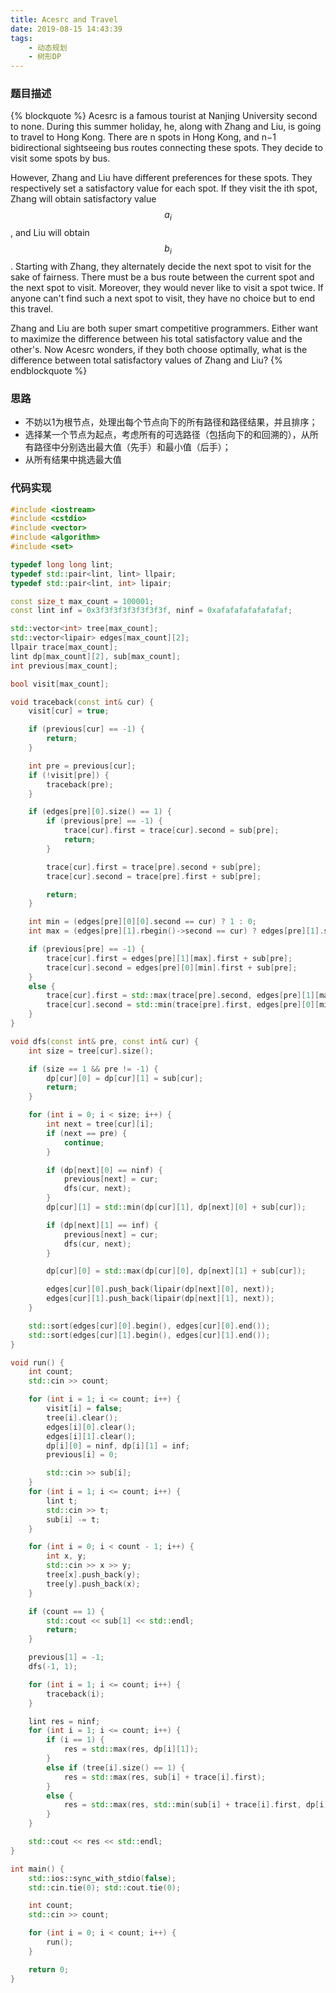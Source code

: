 ```yaml
---
title: Acesrc and Travel
date: 2019-08-15 14:43:39
tags:
    - 动态规划
    - 树形DP
---
```

### 题目描述
{% blockquote %}
Acesrc is a famous tourist at Nanjing University second to none. During this summer holiday, he, along with Zhang and Liu, is going to travel to Hong Kong. There are n spots in Hong Kong, and n−1 bidirectional sightseeing bus routes connecting these spots. They decide to visit some spots by bus. 

However, Zhang and Liu have different preferences for these spots. They respectively set a satisfactory value for each spot. If they visit the ith spot, Zhang will obtain satisfactory value $$a_i$$, and Liu will obtain $$b_i$$. Starting with Zhang, they alternately decide the next spot to visit for the sake of fairness. There must be a bus route between the current spot and the next spot to visit. Moreover, they would never like to visit a spot twice. If anyone can't find such a next spot to visit, they have no choice but to end this travel. 

Zhang and Liu are both super smart competitive programmers. Either want to maximize the difference between his total satisfactory value and the other's. Now Acesrc wonders, if they both choose optimally, what is the difference between total satisfactory values of Zhang and Liu?
{% endblockquote %}
<!-- more -->
### 思路
+ 不妨以1为根节点，处理出每个节点向下的所有路径和路径结果，并且排序；
+ 选择某一个节点为起点，考虑所有的可选路径（包括向下的和回溯的），从所有路径中分别选出最大值（先手）和最小值（后手）；
+ 从所有结果中挑选最大值

### 代码实现
```c++
#include <iostream>
#include <cstdio>
#include <vector>
#include <algorithm>
#include <set>

typedef long long lint;
typedef std::pair<lint, lint> llpair;
typedef std::pair<lint, int> lipair;

const size_t max_count = 100001;
const lint inf = 0x3f3f3f3f3f3f3f3f, ninf = 0xafafafafafafafaf;

std::vector<int> tree[max_count];
std::vector<lipair> edges[max_count][2];
llpair trace[max_count];
lint dp[max_count][2], sub[max_count];
int previous[max_count];

bool visit[max_count];

void traceback(const int& cur) {
	visit[cur] = true;

	if (previous[cur] == -1) {
		return;
	}

	int pre = previous[cur];
	if (!visit[pre]) {
		traceback(pre);
	}

	if (edges[pre][0].size() == 1) {
		if (previous[pre] == -1) {
			trace[cur].first = trace[cur].second = sub[pre];
			return;
		}

		trace[cur].first = trace[pre].second + sub[pre];
		trace[cur].second = trace[pre].first + sub[pre];

		return;
	}

	int min = (edges[pre][0][0].second == cur) ? 1 : 0;
	int max = (edges[pre][1].rbegin()->second == cur) ? edges[pre][1].size() - 2 : edges[pre][1].size() - 1;

	if (previous[pre] == -1) {
		trace[cur].first = edges[pre][1][max].first + sub[pre];
		trace[cur].second = edges[pre][0][min].first + sub[pre];
	}
	else {
		trace[cur].first = std::max(trace[pre].second, edges[pre][1][max].first) + sub[pre];
		trace[cur].second = std::min(trace[pre].first, edges[pre][0][min].first) + sub[pre];
	}
}

void dfs(const int& pre, const int& cur) {
	int size = tree[cur].size();

	if (size == 1 && pre != -1) {
		dp[cur][0] = dp[cur][1] = sub[cur];
		return;
	}

	for (int i = 0; i < size; i++) {
		int next = tree[cur][i];
		if (next == pre) {
			continue;
		}

		if (dp[next][0] == ninf) {
			previous[next] = cur;
			dfs(cur, next);
		}
		dp[cur][1] = std::min(dp[cur][1], dp[next][0] + sub[cur]);

		if (dp[next][1] == inf) {
			previous[next] = cur;
			dfs(cur, next);
		}

		dp[cur][0] = std::max(dp[cur][0], dp[next][1] + sub[cur]);

		edges[cur][0].push_back(lipair(dp[next][0], next));
		edges[cur][1].push_back(lipair(dp[next][1], next));
	}

	std::sort(edges[cur][0].begin(), edges[cur][0].end());
	std::sort(edges[cur][1].begin(), edges[cur][1].end());
}

void run() {
	int count;
	std::cin >> count;

	for (int i = 1; i <= count; i++) {
		visit[i] = false;
		tree[i].clear();
		edges[i][0].clear();
		edges[i][1].clear();
		dp[i][0] = ninf, dp[i][1] = inf;
		previous[i] = 0;

		std::cin >> sub[i];
	}
	for (int i = 1; i <= count; i++) {
		lint t;
		std::cin >> t;
		sub[i] -= t;
	}

	for (int i = 0; i < count - 1; i++) {
		int x, y;
		std::cin >> x >> y;
		tree[x].push_back(y);
		tree[y].push_back(x);
	}

	if (count == 1) {
		std::cout << sub[1] << std::endl;
		return;
	}

	previous[1] = -1;
	dfs(-1, 1);

	for (int i = 1; i <= count; i++) {
		traceback(i);
	}

	lint res = ninf;
	for (int i = 1; i <= count; i++) {
		if (i == 1) {
			res = std::max(res, dp[i][1]);
		}
		else if (tree[i].size() == 1) {
			res = std::max(res, sub[i] + trace[i].first);
		}
		else {
			res = std::max(res, std::min(sub[i] + trace[i].first, dp[i][1]));
		}
	}

	std::cout << res << std::endl;
}

int main() {
	std::ios::sync_with_stdio(false);
	std::cin.tie(0); std::cout.tie(0);

	int count;
	std::cin >> count;

	for (int i = 0; i < count; i++) {
		run();
	}

	return 0;
}
```